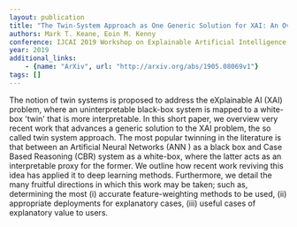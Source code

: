 ```yaml
---
layout: publication
title: "The Twin-System Approach as One Generic Solution for XAI: An Overview of ANN-CBR Twins for Explaining Deep Learning"
authors: Mark T. Keane, Eoin M. Kenny
conference: IJCAI 2019 Workshop on Explainable Artificial Intelligence (XAI)
year: 2019
additional_links: 
    - {name: "ArXiv", url: "http://arxiv.org/abs/1905.08069v1"}
tags: []
---
```

The notion of twin systems is proposed to address the eXplainable AI (XAI)
problem, where an uninterpretable black-box system is mapped to a white-box
'twin' that is more interpretable. In this short paper, we overview very recent
work that advances a generic solution to the XAI problem, the so called twin
system approach. The most popular twinning in the literature is that between an
Artificial Neural Networks (ANN ) as a black box and Case Based Reasoning (CBR)
system as a white-box, where the latter acts as an interpretable proxy for the
former. We outline how recent work reviving this idea has applied it to deep
learning methods. Furthermore, we detail the many fruitful directions in which
this work may be taken; such as, determining the most (i) accurate
feature-weighting methods to be used, (ii) appropriate deployments for
explanatory cases, (iii) useful cases of explanatory value to users.
